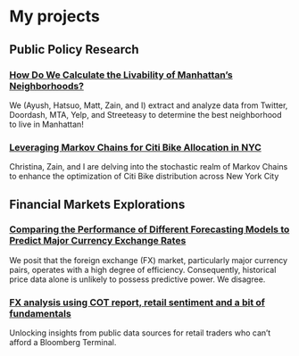 # My projects

## Public Policy Research

### [How Do We Calculate the Livability of Manhattan’s Neighborhoods?](assets/project/DSIW/livelability.html)
We (Ayush, Hatsuo, Matt, Zain, and I) extract and analyze data from Twitter, Doordash, MTA, Yelp, and Streeteasy to determine the best neighborhood to live in Manhattan!


### [Leveraging Markov Chains for Citi Bike Allocation in NYC](assets/project/MUU-Project_Final.html)
Christina, Zain, and I are delving into the stochastic realm of Markov Chains to enhance the optimization of Citi Bike distribution across New York City

## Financial Markets Explorations

### [Comparing the Performance of Different Forecasting Models to Predict Major Currency Exchange Rates](assets/project/FX_to_html.html)
We posit that the foreign exchange (FX) market, particularly major currency pairs, operates with a high degree of efficiency. Consequently, historical price data alone is unlikely to possess predictive power. We disagree.

### [FX analysis using COT report, retail sentiment and a bit of fundamentals](assets/project/fundamental.html)
Unlocking insights from public data sources for retail traders who can’t afford a Bloomberg Terminal.
